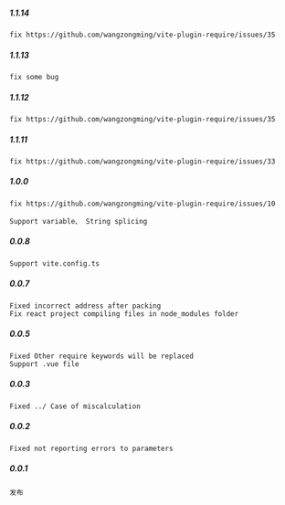 


##### 1.1.14

    fix https://github.com/wangzongming/vite-plugin-require/issues/35

##### 1.1.13

    fix some bug

##### 1.1.12

    fix https://github.com/wangzongming/vite-plugin-require/issues/35

##### 1.1.11

    fix https://github.com/wangzongming/vite-plugin-require/issues/33

##### 1.0.0

    fix https://github.com/wangzongming/vite-plugin-require/issues/10

    Support variable、 String splicing

##### 0.0.8

    Support vite.config.ts 

##### 0.0.7

    Fixed incorrect address after packing
    Fix react project compiling files in node_modules folder

##### 0.0.5

    Fixed Other require keywords will be replaced
    Support .vue file

##### 0.0.3

    Fixed ../ Case of miscalculation

##### 0.0.2

    Fixed not reporting errors to parameters

##### 0.0.1

    发布